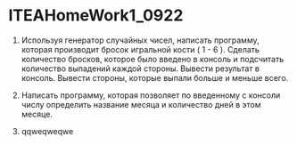 # ITEAHomeWork1_0922

1) Используя генератор случайных чисел, написать программу, которая производит бросок игральной кости ( 1 - 6 ). Сделать количество бросков, которое было введено в консоль и подсчитать количество выпадений каждой стороны. Вывести результат в консоль. Вывести стороны, которые выпали больше и меньше всего.

2) Написать программу, которая позволяет по введенному с консоли числу определить название месяца и количество дней в этом месяце.

3) qqweqweqwe